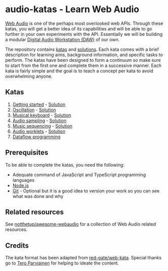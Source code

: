 # audio-katas - Learn Web Audio

[Web Audio](https://developer.mozilla.org/en-US/docs/Web/API/Web_Audio_API) is one of the perhaps most overlooked web APIs. Through these katas, you will get a better idea of its capabilities and will be able to go further in your own experiments with the API. Essentially we will be building a modular [Digital Audio Workstation (DAW)](https://en.wikipedia.org/wiki/Digital_audio_workstation) of our own.

The repository contains [katas](katas/) and [solutions](solutions/). Each kata comes with a brief description for learning aims, background information, and specific tasks to perform. The katas have been designed to form a continuum so make sure to start from the first one and complete them in a successive manner. Each kata is fairly simple and the goal is to teach a concept per kata to avoid overwhelming anyone.

## Katas

1. [Getting started](katas/kata-01.md) - [Solution](solutions/kata-01)
2. [Oscillation](katas/kata-02.md) - [Solution](solutions/kata-02)
3. [Musical keyboard](katas/kata-03.md) - [Solution](solutions/kata-03)
4. [Audio sampling](katas/kata-04.md) - [Solution](solutions/kata-04)
5. [Music sequencing](katas/kata-05.md) - [Solution](solutions/kata-05)
6. [Audio worklets](katas/kata-06.md) - [Solution](solutions/kata-06)
7. [Dataflow programming](katas/kata-07.md)

## Prerequisites

To be able to complete the katas, you need the following:

* Adequate command of JavaScript and TypeScript programming languages
* [Node.js](https://nodejs.org/en/)
* [Git](https://git-scm.com/) - Optional but it is a good idea to version your work so you can see what was done and why

## Related resources

See [notthetup/awesome-webaudio](https://github.com/notthetup/awesome-webaudio) for a collection of Web Audio related resources.

## Credits

The kata format has been adapted from [red-gate/web-kata](https://github.com/red-gate/web-kata). Special thanks go to [Tero Parviainen](https://github.com/teropa) for helping to ideate the content.
